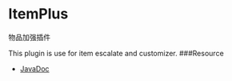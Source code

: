 # ItemPlus
物品加强插件

This plugin is use for item escalate and customizer.
###Resource
* [JavaDoc](http://tribeserver.github.io/ItemPlus)
